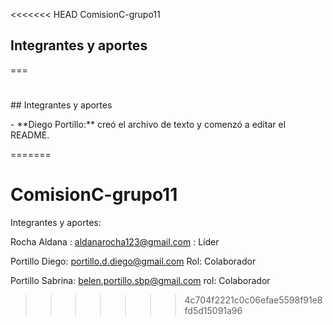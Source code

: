 <<<<<<< HEAD
ComisionC-grupo11
## Integrantes y aportes
===

# 

\## Integrantes y aportes



\- \*\*Diego Portillo:\*\* creó el archivo de texto y comenzó a editar el README.



=======
# ComisionC-grupo11



Integrantes y aportes:



Rocha Aldana : aldanarocha123@gmail.com :  Líder

Portillo Diego: portillo.d.diego@gmail.com Rol: Colaborador

Portillo Sabrina: belen.portillo.sbp@gmail.com  rol: Colaborador

>>>>>>> 4c704f2221c0c06efae5598f91e8fd5d15091a96
